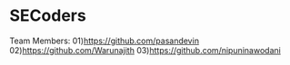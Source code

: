 # SECoders

Team Members:
01)https://github.com/pasandevin
02)https://github.com/Warunajith
03)https://github.com/nipuninawodani